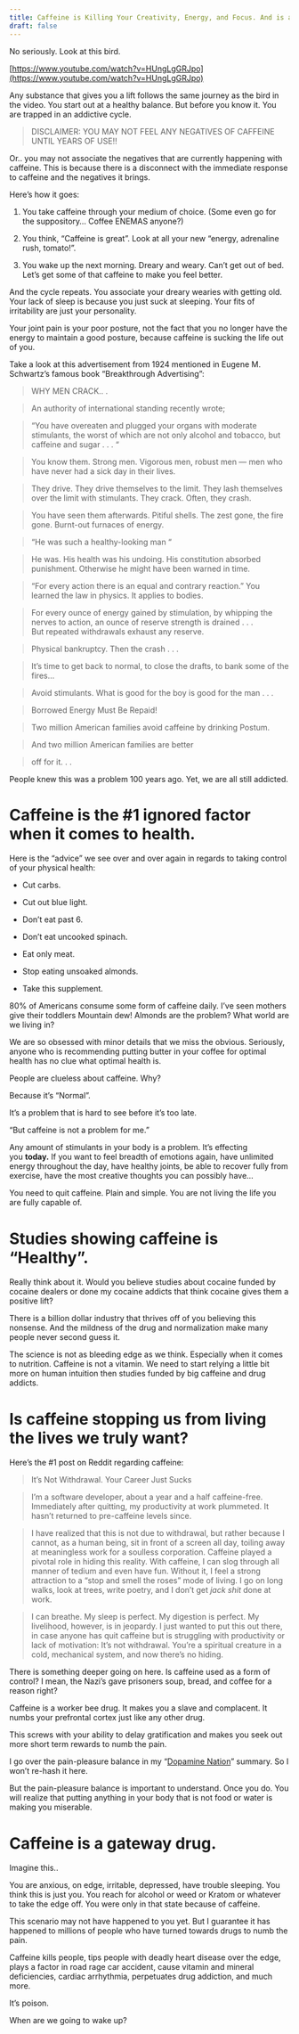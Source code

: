 ```yaml
---
title: Caffeine is Killing Your Creativity, Energy, and Focus. And is a Gateway Drug. Look at this bird.
draft: false
---
```


No seriously. Look at this bird.

[https://www.youtube.com/watch?v=HUngLgGRJpo](https://www.youtube.com/watch?v=HUngLgGRJpo)

Any substance that gives you a lift follows the same journey as the bird in the video. You start out at a healthy balance. But before you know it. You are trapped in an addictive cycle.

> DISCLAIMER: YOU MAY NOT FEEL ANY NEGATIVES OF CAFFEINE UNTIL YEARS OF USE!!

Or.. you may not associate the negatives that are currently happening with caffeine. This is because there is a disconnect with the immediate response to caffeine and the negatives it brings.

Here’s how it goes:

1. You take caffeine through your medium of choice. (Some even go for the suppository… Coffee ENEMAS anyone?)
    
2. You think, “Caffeine is great”. Look at all your new “energy, adrenaline rush, tomato!”.
    
3. You wake up the next morning. Dreary and weary. Can’t get out of bed. Let’s get some of that caffeine to make you feel better.
    

And the cycle repeats. You associate your dreary wearies with getting old. Your lack of sleep is because you just suck at sleeping. Your fits of irritability are just your personality.

Your joint pain is your poor posture, not the fact that you no longer have the energy to maintain a good posture, because caffeine is sucking the life out of you.

Take a look at this advertisement from 1924 mentioned in Eugene M. Schwartz’s famous book “Breakthrough Advertising”:

> WHY MEN CRACK.. .

> An authority of international standing recently wrote;

> “You have overeaten and plugged your organs with moderate stimulants, the worst of which are not only alcohol and tobacco, but caffeine and sugar . . . “

> You know them. Strong men. Vigorous men, robust men — men who have never had a sick day in their lives.

> They drive. They drive themselves to the limit. They lash themselves over the limit with stimulants. They crack. Often, they crash.

> You have seen them afterwards. Pitiful shells. The zest gone, the fire gone. Burnt-out furnaces of energy.

> “He was such a healthy-looking man “

> He was. His health was his undoing. His constitution absorbed punishment. Otherwise he might have been warned in time.

> “For every action there is an equal and contrary reaction.” You learned the law in physics. It applies to bodies.

> For every ounce of energy gained by stimulation, by whipping the nerves to action, an ounce of reserve strength is drained . . .  
> But repeated withdrawals exhaust any reserve.

> Physical bankruptcy. Then the crash . . .

> It’s time to get back to normal, to close the drafts, to bank some of the fires…

> Avoid stimulants. What is good for the boy is good for the man . . .

> Borrowed Energy Must Be Repaid!

> Two million American families avoid caffeine by drinking Postum.

> And two million American families are better

> off for it. . .

People knew this was a problem 100 years ago. Yet, we are all still addicted.

# Caffeine is the #1 ignored factor when it comes to health.

Here is the “advice” we see over and over again in regards to taking control of your physical health:

- Cut carbs.
    
- Cut out blue light.
    
- Don’t eat past 6.
    
- Don’t eat uncooked spinach.
    
- Eat only meat.
    
- Stop eating unsoaked almonds.
    
- Take this supplement.
    

80% of Americans consume some form of caffeine daily. I’ve seen mothers give their toddlers Mountain dew! Almonds are the problem? What world are we living in?

We are so obsessed with minor details that we miss the obvious. Seriously, anyone who is recommending putting butter in your coffee for optimal health has no clue what optimal health is.

People are clueless about caffeine. Why?

Because it’s “Normal”.

It’s a problem that is hard to see before it’s too late.

“But caffeine is not a problem for me.”

Any amount of stimulants in your body is a problem. It’s effecting you **today.** If you want to feel breadth of emotions again, have unlimited energy throughout the day, have healthy joints, be able to recover fully from exercise, have the most creative thoughts you can possibly have…

You need to quit caffeine. Plain and simple. You are not living the life you are fully capable of.

# Studies showing caffeine is “Healthy”.

Really think about it. Would you believe studies about cocaine funded by cocaine dealers or done my cocaine addicts that think cocaine gives them a positive lift?

There is a billion dollar industry that thrives off of you believing this nonsense. And the mildness of the drug and normalization make many people never second guess it.

The science is not as bleeding edge as we think. Especially when it comes to nutrition. Caffeine is not a vitamin. We need to start relying a little bit more on human intuition then studies funded by big caffeine and drug addicts.

# Is caffeine stopping us from living the lives we truly want?

Here’s the #1 post on Reddit regarding caffeine:

> It’s Not Withdrawal. Your Career Just Sucks

> I’m a software developer, about a year and a half caffeine-free. Immediately after quitting, my productivity at work plummeted. It hasn’t returned to pre-caffeine levels since.

> I have realized that this is not due to withdrawal, but rather because I cannot, as a human being, sit in front of a screen all day, toiling away at meaningless work for a soulless corporation. Caffeine played a pivotal role in hiding this reality. With caffeine, I can slog through all manner of tedium and even have fun. Without it, I feel a strong attraction to a “stop and smell the roses” mode of living. I go on long walks, look at trees, write poetry, and I don’t get _jack shit_ done at work.

> I can breathe. My sleep is perfect. My digestion is perfect. My livelihood, however, is in jeopardy. I just wanted to put this out there, in case anyone has quit caffeine but is struggling with productivity or lack of motivation: It’s not withdrawal. You’re a spiritual creature in a cold, mechanical system, and now there’s no hiding.

There is something deeper going on here. Is caffeine used as a form of control? I mean, the Nazi’s gave prisoners soup, bread, and coffee for a reason right?

Caffeine is a worker bee drug. It makes you a slave and complacent. It numbs your prefrontal cortex just like any other drug.

This screws with your ability to delay gratification and makes you seek out more short term rewards to numb the pain.

I go over the pain-pleasure balance in my “[Dopamine Nation](https://medium.com/@davidvargasxyz/dopamine-nation-summary-and-review-ee860d628cfc)” summary. So I won’t re-hash it here.

But the pain-pleasure balance is important to understand. Once you do. You will realize that putting anything in your body that is not food or water is making you miserable.

# Caffeine is a gateway drug.

Imagine this..

You are anxious, on edge, irritable, depressed, have trouble sleeping. You think this is just you. You reach for alcohol or weed or Kratom or whatever to take the edge off. You were only in that state because of caffeine.

This scenario may not have happened to you yet. But I guarantee it has happened to millions of people who have turned towards drugs to numb the pain.

Caffeine kills people, tips people with deadly heart disease over the edge, plays a factor in road rage car accident, cause vitamin and mineral deficiencies, cardiac arrhythmia, perpetuates drug addiction, and much more.

It’s poison.

When are we going to wake up?